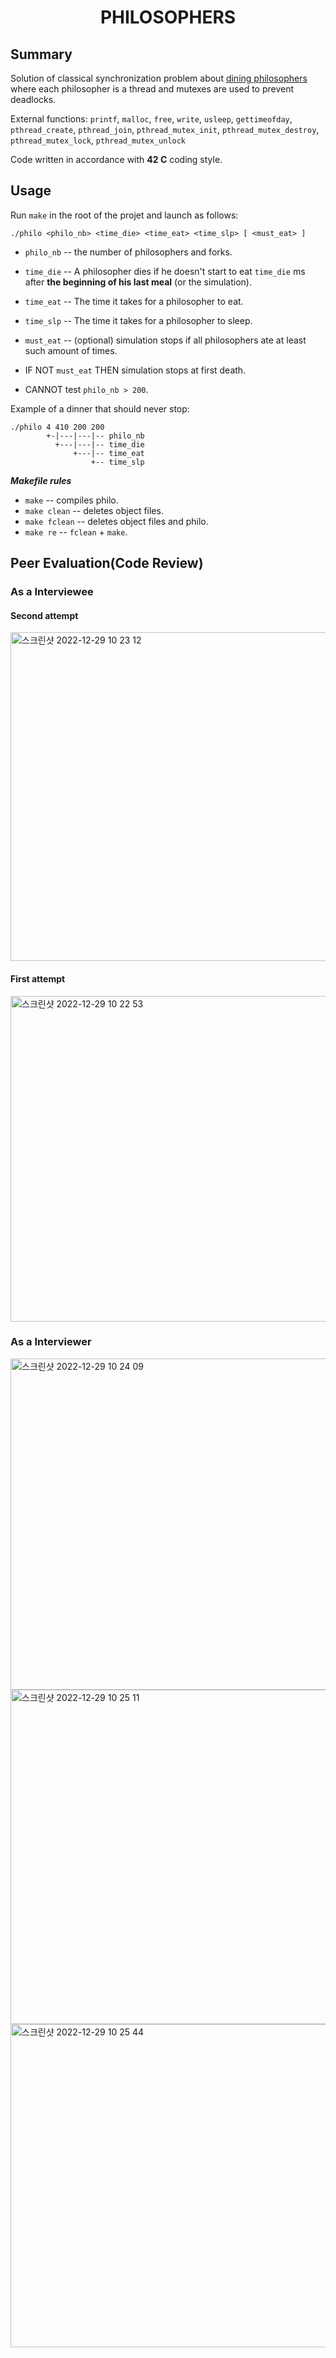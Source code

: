 <h1 align="center">
	PHILOSOPHERS
</h1>

##  Summary

Solution of classical synchronization problem about
[dining philosophers](https://en.wikipedia.org/wiki/Dining_philosophers_problem)
where each philosopher is a thread and mutexes are used to prevent deadlocks.

External functions: `printf`, `malloc`, `free`, `write`, `usleep`, `gettimeofday`, `pthread_create`, `pthread_join`, `pthread_mutex_init`, `pthread_mutex_destroy`, `pthread_mutex_lock`, `pthread_mutex_unlock`

Code written in accordance with **42 C** coding style.

##  Usage

Run `make` in the root of the projet and launch as follows:

    ./philo <philo_nb> <time_die> <time_eat> <time_slp> [ <must_eat> ]

- `philo_nb` -- the number of philosophers and forks.
- `time_die` -- A philosopher dies if he doesn't start to eat `time_die` ms
  after **the beginning of his last meal** (or the simulation).
- `time_eat` -- The time it takes for a philosopher to eat.
- `time_slp` -- The time it takes for a philosopher to sleep.
- `must_eat` -- (optional) simulation stops if all philosophers ate at least
  such amount of times.

- IF NOT `must_eat` THEN simulation stops at first death.
- CANNOT test `philo_nb > 200`.

Example of a dinner that should never stop:

    ./philo 4 410 200 200
            +-|---|---|-- philo_nb
              +---|---|-- time_die
                  +---|-- time_eat
                      +-- time_slp

***Makefile rules***

- `make` -- compiles philo.
- `make clean` -- deletes object files.
- `make fclean` -- deletes object files and philo.
- `make re` -- `fclean` + `make`.

## Peer Evaluation(Code Review)

### As a Interviewee

#### Second attempt
<img width="526" alt="스크린샷 2022-12-29 10 23 12" src="https://user-images.githubusercontent.com/50944735/209974043-70506da4-f076-4547-8d8d-d8d6a055f11e.png">

#### First attempt
<img width="521" alt="스크린샷 2022-12-29 10 22 53" src="https://user-images.githubusercontent.com/50944735/209974018-edbee21a-efae-46e4-a07c-b3a314c5ad48.png">

### As a Interviewer
<img width="530" alt="스크린샷 2022-12-29 10 24 09" src="https://user-images.githubusercontent.com/50944735/209974156-518b4f82-6aef-49cc-acfd-77a0e8f1e778.png">
<img width="535" alt="스크린샷 2022-12-29 10 25 11" src="https://user-images.githubusercontent.com/50944735/209974299-866f42bb-0120-4361-948a-1c43204648a2.png">
<img width="517" alt="스크린샷 2022-12-29 10 25 44" src="https://user-images.githubusercontent.com/50944735/209974339-7e832bd8-76fa-4063-a9f4-e9362f6e8467.png">
